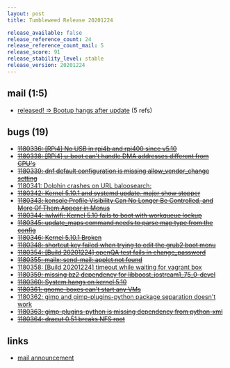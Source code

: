 ```yaml
---
layout: post
title: Tumbleweed Release 20201224

release_available: false
release_reference_count: 24
release_reference_count_mail: 5
release_score: 91
release_stability_level: stable
release_version: 20201224
---
```


## mail (1:5)

- [released! => Bootup hangs after update](https://github.com/boombatower/tumbleweed-review/issues/10) (5 refs)

## bugs (19)

<!--more-->

- ~~[1180336: \[RPi4\] No USB in rpi4b and rpi400 since v5.10](https://bugzilla.opensuse.org/show_bug.cgi?id=1180336)~~
- ~~[1180338: \[RPi4\] u-boot can't handle DMA addresses different from CPU's](https://bugzilla.opensuse.org/show_bug.cgi?id=1180338)~~
- ~~[1180339: dnf default configuration is missing allow_vendor_change setting](https://bugzilla.opensuse.org/show_bug.cgi?id=1180339)~~
- [1180341: Dolphin crashes on URL baloosearch:](https://bugzilla.opensuse.org/show_bug.cgi?id=1180341)
- ~~[1180342: Kernel 5.10.1 and systemd update.  major show stopper](https://bugzilla.opensuse.org/show_bug.cgi?id=1180342)~~
- ~~[1180343: konsole Profile Visibility Can No Longer Be Controlled, and More Of Them Appear in Menus](https://bugzilla.opensuse.org/show_bug.cgi?id=1180343)~~
- ~~[1180344: iwlwifi: Kernel 5.10 fails to boot with workqueue lockup](https://bugzilla.opensuse.org/show_bug.cgi?id=1180344)~~
- ~~[1180345: update_maps command needs to parse map type from the config](https://bugzilla.opensuse.org/show_bug.cgi?id=1180345)~~
- ~~[1180346: Kernel 5.10.1 Broken](https://bugzilla.opensuse.org/show_bug.cgi?id=1180346)~~
- ~~[1180348: shortcut key failed when trying to edit the grub2 boot menu](https://bugzilla.opensuse.org/show_bug.cgi?id=1180348)~~
- ~~[1180354: \[Build 20201224\] openQA test fails in change_password](https://bugzilla.opensuse.org/show_bug.cgi?id=1180354)~~
- ~~[1180355: mailx: send-mail: applet not found](https://bugzilla.opensuse.org/show_bug.cgi?id=1180355)~~
- [1180358: \[Build 20201224\] timeout while waiting for vagrant box](https://bugzilla.opensuse.org/show_bug.cgi?id=1180358)
- ~~[1180359: missing bz2 dependency for libboost_iostream1_75_0-devel](https://bugzilla.opensuse.org/show_bug.cgi?id=1180359)~~
- ~~[1180360: System hangs on kernel 5.10](https://bugzilla.opensuse.org/show_bug.cgi?id=1180360)~~
- ~~[1180361: gnome-boxes can't start any VMs](https://bugzilla.opensuse.org/show_bug.cgi?id=1180361)~~
- [1180362: gimp and gimp-plugins-python package separation doesn't work](https://bugzilla.opensuse.org/show_bug.cgi?id=1180362)
- ~~[1180363: gimp-plugins-python is missing dependency from python-xml](https://bugzilla.opensuse.org/show_bug.cgi?id=1180363)~~
- ~~[1180364: dracut 0.51 breaks NFS root](https://bugzilla.opensuse.org/show_bug.cgi?id=1180364)~~



## links

- [mail announcement](https://github.com/boombatower/tumbleweed-review/issues/10)
